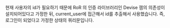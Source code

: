 현재 사용자의 id가 필요하기 때문에 RoR 의 인증 라이브러리인 Devise 잼의 의존성이 설치되어있다고 가정한 뒤, current_user에 접근해서 id를 추출해서 사용했습니다. 즉, 로그인이 되었다고 가정한 상태의 쿼리문입니다.
